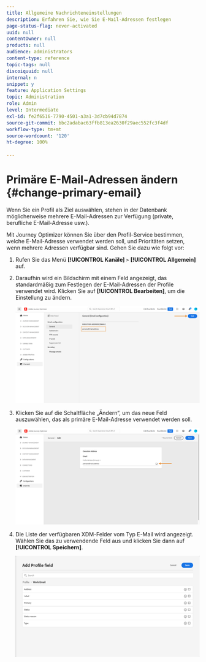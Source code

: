 ```yaml
---
title: Allgemeine Nachrichteneinstellungen
description: Erfahren Sie, wie Sie E-Mail-Adressen festlegen
page-status-flag: never-activated
uuid: null
contentOwner: null
products: null
audience: administrators
content-type: reference
topic-tags: null
discoiquuid: null
internal: n
snippet: y
feature: Application Settings
topic: Administration
role: Admin
level: Intermediate
exl-id: fe2f6516-7790-4501-a3a1-3d7cb94d7874
source-git-commit: bbc2adabac63ffb813ea2630f29aec552fc3f4df
workflow-type: tm+mt
source-wordcount: '120'
ht-degree: 100%

---
```


# Primäre E-Mail-Adressen ändern {#change-primary-email}

Wenn Sie ein Profil als Ziel auswählen, stehen in der Datenbank möglicherweise mehrere E-Mail-Adressen zur Verfügung (private, berufliche E-Mail-Adresse usw.).

Mit Journey Optimizer können Sie über den Profil-Service bestimmen, welche E-Mail-Adresse verwendet werden soll, und Prioritäten setzen, wenn mehrere Adressen verfügbar sind. Gehen Sie dazu wie folgt vor:

1. Rufen Sie das Menü **[!UICONTROL Kanäle]** `>` **[!UICONTROL Allgemein]** auf.
1. Daraufhin wird ein Bildschirm mit einem Feld angezeigt, das standardmäßig zum Festlegen der E-Mail-Adressen der Profile verwendet wird. Klicken Sie auf **[!UICONTROL Bearbeiten]**, um die Einstellung zu ändern.

   ![](../assets/primary-address.png)

1. Klicken Sie auf die Schaltfläche „Ändern“, um das neue Feld auszuwählen, das als primäre E-Mail-Adresse verwendet werden soll.

   ![](../assets/primary-address-edit.png)

1. Die Liste der verfügbaren XDM-Felder vom Typ E-Mail wird angezeigt. Wählen Sie das zu verwendende Feld aus und klicken Sie dann auf **[!UICONTROL Speichern]**.

   ![](../assets/primary-address-field.png)

<!--1. You can also select an additional field to use as secondary email address. This allows you to determine which field to use if the primary field is empty for a profile. >> will be done later on-->

